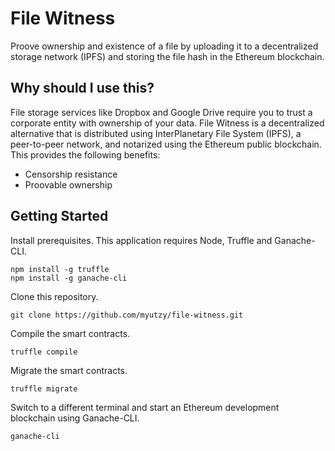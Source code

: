 # File Witness
Proove ownership and existence of a file by uploading it to a decentralized storage network (IPFS) and storing the file hash in the Ethereum blockchain.

## Why should I use this?
File storage services like Dropbox and Google Drive require you to trust a corporate entity with ownership of your data. File Witness is a decentralized alternative that is distributed using InterPlanetary File System (IPFS), a peer-to-peer network, and notarized using the Ethereum public blockchain. This provides the following benefits:

- Censorship resistance
- Proovable ownership

## Getting Started
Install prerequisites. This application requires Node, Truffle and Ganache-CLI.

```
npm install -g truffle
npm install -g ganache-cli
```

Clone this repository.

```
git clone https://github.com/myutzy/file-witness.git
```

Compile the smart contracts.

```
truffle compile
```

Migrate the smart contracts.

```
truffle migrate
```

Switch to a different terminal and start an Ethereum development blockchain using Ganache-CLI.

```
ganache-cli
```